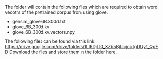 The folder will contain the following files which are required to obtain word vecotrs of the pretrained corpus from using glove.
- gensim_glove.6B.300d.txt
- glove_6B_300d.kv
- glove_6B_300d.kv.vectors.npy

The following files can be found via this link: https://drive.google.com/drive/folders/1LI6DjlT0_XZb5BjfocjccTgDUy1_QpED 
Download the files and store them in the folder here.